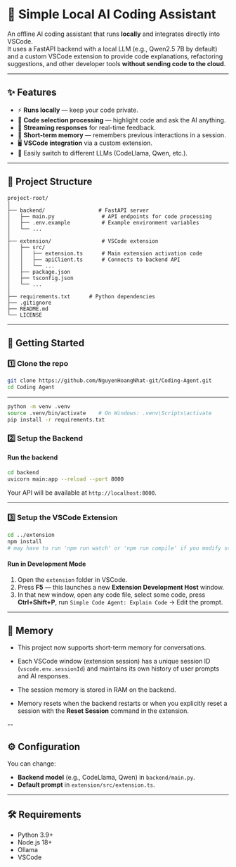 # 🧠 Simple Local AI Coding Assistant

An offline AI coding assistant that runs **locally** and integrates directly into VSCode.  
It uses a FastAPI backend with a local LLM (e.g., Qwen2.5 7B by default) and a custom VSCode extension to provide code explanations, refactoring suggestions, and other developer tools **without sending code to the cloud**.

---

## ✨ Features

- ⚡ **Runs locally** — keep your code private.
- 📝 **Code selection processing** — highlight code and ask the AI anything.
- 🔄 **Streaming responses** for real-time feedback.
- 🧠 **Short-term memory** — remembers previous interactions in a session.
- 🖥 **VSCode integration** via a custom extension.
- 🧩 Easily switch to different LLMs (CodeLlama, Qwen, etc.).

---

## 📂 Project Structure

```
project-root/
│
├── backend/                 # FastAPI server
│   ├── main.py               # API endpoints for code processing
│   ├── .env.example          # Example environment variables
│   └── ...
│
├── extension/                # VSCode extension
│   ├── src/
│   │   ├── extension.ts      # Main extension activation code
│   │   ├── apiClient.ts      # Connects to backend API
│   │   └── ...
│   ├── package.json
│   ├── tsconfig.json
│   └── ...
│
├── requirements.txt      # Python dependencies
├── .gitignore
├── README.md
└── LICENSE
```

---

## 🚀 Getting Started

### 1️⃣ Clone the repo

```bash
git clone https://github.com/NguyenHoangNhat-git/Coding-Agent.git
cd Coding Agent
```

---

```bash
python -m venv .venv
source .venv/bin/activate    # On Windows: .venv\Scripts\activate
pip install -r requirements.txt
```

### 2️⃣ Setup the Backend

#### Run the backend

```bash
cd backend
uvicorn main:app --reload --port 8000
```

Your API will be available at `http://localhost:8000`.

---

### 3️⃣ Setup the VSCode Extension

```bash
cd ../extension
npm install
# may have to run 'npm run watch' or 'npm run compile' if you modify sth
```

#### Run in Development Mode

1. Open the `extension` folder in VSCode.
2. Press **F5** — this launches a new **Extension Development Host** window.
3. In that new window, open any code file, select some code, press **Ctrl+Shift+P**, run `Simple Code Agent: Explain Code` -> Edit the prompt.

---

## 🧠 Memory

- This project now supports short-term memory for conversations.

- Each VSCode window (extension session) has a unique session ID (`vscode.env.sessionId`) and maintains its own history of user prompts and AI responses.

- The session memory is stored in RAM on the backend.

- Memory resets when the backend restarts or when you explicitly reset a session with the **Reset Session** command in the extension.

--

## ⚙️ Configuration

You can change:

- **Backend model** (e.g., CodeLlama, Qwen) in `backend/main.py`.
- **Default prompt** in `extension/src/extension.ts`.

---

## 🛠 Requirements

- Python 3.9+
- Node.js 18+
- Ollama
- VSCode
